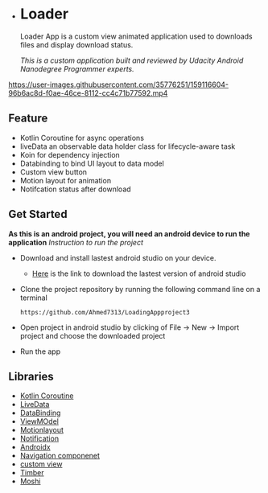 - # Loader

  Loader App is a custom view animated application used to downloads files and display download status.

  *This is a custom application built and reviewed by Udacity Android Nanodegree Programmer experts.*
  

https://user-images.githubusercontent.com/35776251/159116604-96b6ac8d-f0ae-46ce-8112-cc4c71b77592.mp4


  ## Feature
  
  - Kotlin Coroutine for async operations
  - liveData an observable data holder class for lifecycle-aware task
  - Koin for dependency injection
  - Databinding to bind UI layout to data model
  - Custom view button
  - Motion layout for animation
  - Notifcation status after download
  
  ## Get Started
  
  **As this is an android project, you will need an android device to run the application** *Instruction to run the project*
  
  - Download and install lastest android studio on your device.
  
    - [Here](https://developer.android.com/studio) is the link to download the lastest version of android studio
  
  - Clone the project repository by running the following command line on a terminal
  
    ```
    https://github.com/Ahmed7313/LoadingAppproject3
    ```
  
  - Open project in android studio by clicking of File -> New -> Import project and choose the downloaded project
  
  - Run the app
  
  ## Libraries
  
  - [Kotlin Coroutine](https://developer.android.com/kotlin/coroutines)
  - [LiveData](https://developer.android.com/topic/libraries/architecture/livedata)
  - [DataBinding](https://developer.android.com/topic/libraries/data-binding)
  - [ViewMOdel](https://developer.android.com/topic/libraries/architecture/viewmodel)
  - [Motionlayout](https://developer.android.com/training/constraint-layout/motionlayout)
  - [Notification](https://developer.android.com/training/notify-user/build-notification)
  - [Androidx](https://developer.android.com/jetpack/androidx)
  - [Navigation componenet](https://developer.android.com/guide/navigation)
  - [custom view](https://developer.android.com/codelabs/advanced-android-kotlin-training-custom-views#0)
  - [Timber](https://github.com/JakeWharton/timber)
  - [Moshi](https://github.com/square/moshi)

